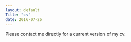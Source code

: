 ```yaml
---
layout: default
Title: "cv"
date: 2016-07-26
---
```

Please contact me directly for a current version of my cv. 
